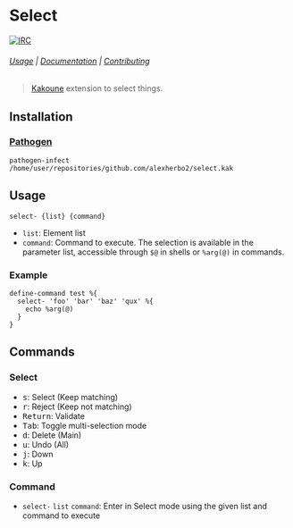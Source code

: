 # Select

[![IRC][IRC Badge]][IRC]

###### [Usage](#usage) | [Documentation](#commands) | [Contributing](CONTRIBUTING)

> [Kakoune] extension to select things.

## Installation

### [Pathogen]

``` kak
pathogen-infect /home/user/repositories/github.com/alexherbo2/select.kak
```

## Usage

```
select- {list} {command}
```

- `list`: Element list
- `command`: Command to execute.  The selection is available in the parameter list, accessible through `$@` in shells or `%arg(@)` in commands.

### Example

``` kak
define-command test %{
  select- 'foo' 'bar' 'baz' 'qux' %{
    echo %arg(@)
  }
}
```

## Commands

### Select

- <kbd>s</kbd>: Select (Keep matching)
- <kbd>r</kbd>: Reject (Keep not matching)
- <kbd>Return</kbd>: Validate
- <kbd>Tab</kbd>: Toggle multi-selection mode
- <kbd>d</kbd>: Delete (Main)
- <kbd>u</kbd>: Undo (All)
- <kbd>j</kbd>: Down
- <kbd>k</kbd>: Up

### Command

- `select-` `list` `command`: Enter in Select mode using the given list and command to execute

[Kakoune]: http://kakoune.org
[IRC]: https://webchat.freenode.net?channels=kakoune
[IRC Badge]: https://img.shields.io/badge/IRC-%23kakoune-blue.svg
[Pathogen]: https://github.com/alexherbo2/pathogen.kak

